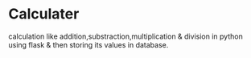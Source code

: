 # Calculater
calculation like addition,substraction,multiplication & division in python using flask & then storing its values in database.
